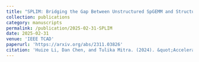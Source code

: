 ```yaml
---
title: "SPLIM: Bridging the Gap Between Unstructured SpGEMM and Structured In-situ Computing"
collection: publications
category: manuscripts
permalink: /publication/2025-02-31-SPLIM
date: 2025-02-31
venue: 'IEEE TCAD'
paperurl: 'https://arxiv.org/abs/2311.03826'
citation: 'Huize Li, Dan Chen, and Tulika Mitra. (2024). &quot;Accelerating Unstructured SpGEMM using Structured In-situ Computing.&quot; <i>IEEE Transactions on Computer-Aided Design of Integrated Circuits and Systems (TCAD)</i>. Just Accepted.'
---
```

